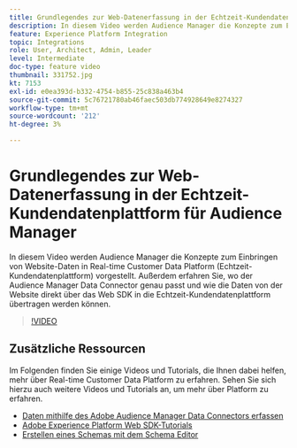 ```yaml
---
title: Grundlegendes zur Web-Datenerfassung in der Echtzeit-Kundendatenplattform für Audience Manager
description: In diesem Video werden Audience Manager die Konzepte zum Einbringen von Website-Daten in Real-time Customer Data Platform (Echtzeit-Kundendatenplattform) vorgestellt. Außerdem erfahren Sie, wo der Audience Manager Data Connector genau passt und wie die Daten von der Website direkt über das Web SDK in die Echtzeit-Kundendatenplattform übertragen werden können.
feature: Experience Platform Integration
topic: Integrations
role: User, Architect, Admin, Leader
level: Intermediate
doc-type: feature video
thumbnail: 331752.jpg
kt: 7153
exl-id: e0ea393d-b332-4754-b855-25c838a463b4
source-git-commit: 5c76721780ab46faec503db774928649e8274327
workflow-type: tm+mt
source-wordcount: '212'
ht-degree: 3%

---
```


# Grundlegendes zur Web-Datenerfassung in der Echtzeit-Kundendatenplattform für Audience Manager

In diesem Video werden Audience Manager die Konzepte zum Einbringen von Website-Daten in Real-time Customer Data Platform (Echtzeit-Kundendatenplattform) vorgestellt. Außerdem erfahren Sie, wo der Audience Manager Data Connector genau passt und wie die Daten von der Website direkt über das Web SDK in die Echtzeit-Kundendatenplattform übertragen werden können.

>[!VIDEO](https://video.tv.adobe.com/v/331752/?quality=12&learn=on)

## Zusätzliche Ressourcen

Im Folgenden finden Sie einige Videos und Tutorials, die Ihnen dabei helfen, mehr über Real-time Customer Data Platform zu erfahren. Sehen Sie sich hierzu auch weitere Videos und Tutorials an, um mehr über Platform zu erfahren.

* [Daten mithilfe des Adobe Audience Manager Data Connectors erfassen](https://experienceleague.adobe.com/docs/platform-learn/tutorials/sources/ingest-data-from-aam.html?lang=en#sources)
* [Adobe Experience Platform Web SDK-Tutorials](https://experienceleague.adobe.com/docs/web-sdk-learn/tutorials/overview.html?lang=en)
* [Erstellen eines Schemas mit dem Schema Editor](https://experienceleague.adobe.com/docs/experience-platform/xdm/tutorials/create-schema-ui.html?lang=en#getting-started)
